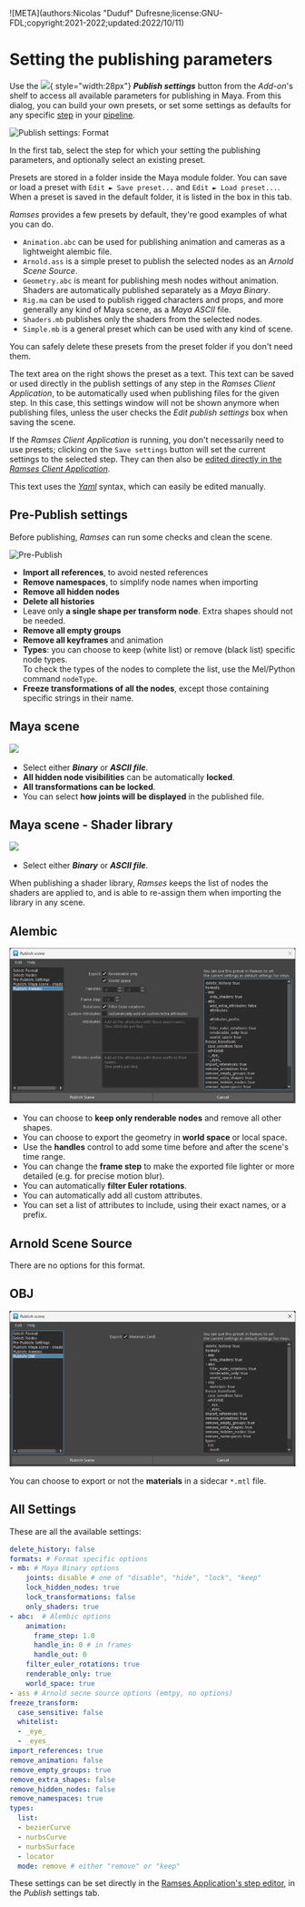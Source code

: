 ![META](authors:Nicolas "Duduf" Dufresne;license:GNU-FDL;copyright:2021-2022;updated:2022/10/11)

# Setting the publishing parameters

Use the ![](../../img/icons/rampublishsettings.png){ style="width:28px"} ***Publish settings*** button from the *Add-on*'s shelf to access all available parameters for publishing in Maya. From this dialog, you can build your own presets, or set some settings as defaults for any specific [step](../../pipeline/pipeline.md) in your [pipeline](../../pipeline/pipeline.md).

![Publish settings: Format](/img/maya/publishsettings_format.png)  

In the first tab, select the step for which your setting the publishing parameters, and optionally select an existing preset.

Presets are stored in a folder inside the Maya module folder. You can save or load a preset with `Edit ► Save preset...` and `Edit ► Load preset...`. When a preset is saved in the default folder, it is listed in the box in this tab.

*Ramses* provides a few presets by default, they're good examples of what you can do.

- `Animation.abc` can be used for publishing animation and cameras as a lightweight alembic file.
- `Arnold.ass` is a simple preset to publish the selected nodes as an *Arnold Scene Source*.
- `Geometry.abc` is meant for publishing mesh nodes without animation. Shaders are automatically published separately as a *Maya Binary*.
- `Rig.ma` can be used to publish rigged characters and props, and more generally any kind of Maya scene, as a *Maya ASCII* file.
- `Shaders.mb` publishes only the shaders from the selected nodes.
- `Simple.mb` is a general preset which can be used with any kind of scene.

You can safely delete these presets from the preset folder if you don't need them.

The text area on the right shows the preset as a text. This text can be saved or used directly in the publish settings of any step in the *Ramses Client Application*, to be automatically used when publishing files for the given step. In this case, this settings window will not be shown anymore when publishing files, unless the user checks the *Edit publish settings* box when saving the scene.

If the *Ramses Client Application* is running, you don't necessarily need to use presets; clicking on the `Save settings` button will set the current settings to the selected step. They can then also be [edited directly in the *Ramses Client Application*](../../components/client/steps.md).

This text uses the [*Yaml*](https://yaml.org/) syntax, which can easily be edited manually.

## Pre-Publish settings

Before publishing, *Ramses* can run some checks and clean the scene.

![Pre-Publish](../../img/maya/publishsettings_prebublish.png)

- **Import all references**, to avoid nested references
- **Remove namespaces**, to simplify node names when importing
- **Remove all hidden nodes**
- **Delete all histories**
- Leave only **a single shape per transform node**. Extra shapes should not be needed.
- **Remove all empty groups**
- **Remove all keyframes** and animation
- **Types**: you can choose to keep (white list) or remove (black list) specific node types.  
  To check the types of the nodes to complete the list, use the Mel/Python command `nodeType`.
- **Freeze transformations of all the nodes**, except those containing specific strings in their name.

## Maya scene

![](../../img/maya/publishsettings_maya.png)

- Select either ***Binary*** or ***ASCII file***.
- **All hidden node visibilities** can be automatically **locked**.
- **All transformations can be locked**.
- You can select **how joints will be displayed** in the published file.

## Maya scene - Shader library

![](../../img/maya/publishsettings_mayashaders.png)

- Select either ***Binary*** or ***ASCII file***.

When publishing a shader library, *Ramses* keeps the list of nodes the shaders are applied to, and is able to re-assign them when importing the library in any scene.

## Alembic

![](../../img/maya/publishsettings_alembic.png)

- You can choose to **keep only renderable nodes** and remove all other shapes.
- You can choose to export the geometry in **world space** or local space.
- Use the **handles** control to add some time before and after the scene's time range.
- You can change the **frame step** to make the exported file lighter or more detailed (e.g. for precise motion blur).
- You can automatically **filter Euler rotations**.
- You can automatically add all custom attributes.
- You can set a list of attributes to include, using their exact names, or a prefix.

## Arnold Scene Source

There are no options for this format.

## OBJ

![](../../img/maya/publishsettings_obj.png)

You can choose to export or not the **materials** in a sidecar `*.mtl` file.

## All Settings

These are all the available settings:

```yaml
delete_history: false
formats: # Format specific options
- mb: # Maya Binary options
    joints: disable # one of "disable", "hide", "lock", "keep"
    lock_hidden_nodes: true
    lock_transformations: false
    only_shaders: true
- abc:  # Alembic options
    animation:
      frame_step: 1.0
      handle_in: 0 # in frames
      handle_out: 0
    filter_euler_rotations: true
    renderable_only: true
    world_space: true
- ass # Arnold secne source options (emtpy, no options)
freeze_transform: 
  case_sensitive: false
  whitelist:
  - _eye_
  - _eyes_
import_references: true
remove_animation: false
remove_empty_groups: true
remove_extra_shapes: false
remove_hidden_nodes: false
remove_namespaces: true
types:
  list:
  - bezierCurve
  - nurbsCurve
  - nurbsSurface
  - locator
  mode: remove # either "remove" or "keep"
```

These settings can be set directly in the [Ramses Application's step editor](../client/steps.md), in the *Publish* settings tab.